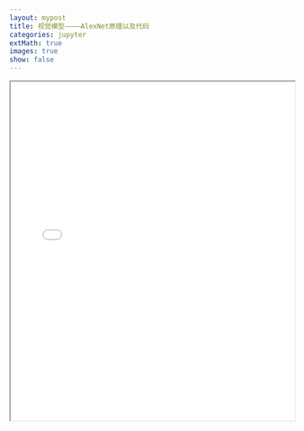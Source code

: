 ```yaml
---
layout: mypost
title: 视觉模型————AlexNet原理以及代码
categories: jupyter
extMath: true
images: true
show: false
---
```


<iframe src="{{ site.baseurl }}/_jupyter/AlexNet.html" width="100%" height="600px"></iframe>
